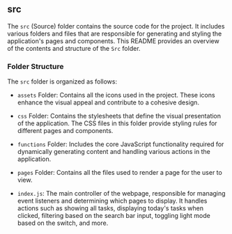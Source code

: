 ## src

The `src` (Source) folder contains the source code for the project. It includes various folders and files that are responsible for generating and styling the application's pages and components. This README provides an overview of the contents and structure of the `Src` folder.

### Folder Structure

The `src` folder is organized as follows:

- `assets` Folder: Contains all the icons used in the project. These icons enhance the visual appeal and contribute to a cohesive design.

- `css` Folder: Contains the stylesheets that define the visual presentation of the application. The CSS files in this folder provide styling rules for different pages and components.

- `functions` Folder: Includes the core JavaScript functionality required for dynamically generating content and handling various actions in the application.

- `pages` Folder: Contains all the files used to render a page for the user to view.

- `index.js`: The main controller of the webpage, responsible for managing event listeners and determining which pages to display. It handles actions such as showing all tasks, displaying today's tasks when clicked, filtering based on the search bar input, toggling light mode based on the switch, and more.
